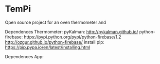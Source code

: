 # TemPi
Open source project for an oven thermometer and 


Dependences Thermometer:
pyKalman: http://pykalman.github.io/
python-firebase: https://pypi.python.org/pypi/python-firebase/1.2
		 http://ozgur.github.io/python-firebase/
install pip: https://pip.pypa.io/en/latest/installing.html

Dependences App:
